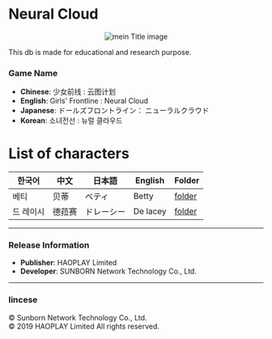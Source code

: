 # Neural Cloud
<span style="display:flex; width:100%; justify-content: center;"><img src="https://42lab-us-cdn.sunborngame.com/website/web_head.jpg" title="mein Title image"></img></span>

This db is made for educational and research purpose.
### Game Name

- **Chinese**: 少女前线 : 云图计划
- **English**: Girls' Frontline : Neural Cloud
- **Japanese**: ドールズフロントライン：
ニューラルクラウド
- **Korean**: 소녀전선 : 뉴럴 클라우드
# List of characters
| 한국어   | 中文  | 日本語  | English | Folder |
|----------|---------|---------|----------|----------|
| 베티     | 贝蒂     | ベティ   | Betty |[folder](./betty) |
| 드 레이시 | 德菈赛 | ドレーシー | De lacey | [folder](./delacey)

---

### Release Information

- **Publisher**: HAOPLAY Limited
- **Developer**: SUNBORN Network Technology Co., Ltd.
---
### lincese
© Sunborn Network Technology Co., Ltd.  
© 2019 HAOPLAY Limited All rights reserved.